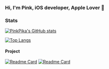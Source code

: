 ### Hi, I'm Pink, iOS developer, Apple Lover 🍎

### Stats

[![PinkPika's GitHub stats](https://github-readme-stats.vercel.app/api?username=pinkpika&show_icons=true&theme=dark)](https://github.com/pinkpika) 

[![Top Langs](https://github-readme-stats.vercel.app/api/top-langs/?username=pinkpika&layout=compact&theme=dark&hide=php)](https://github.com/pinkpika)

#### Project

[![Readme Card](https://github-readme-stats.vercel.app/api/pin/?username=pinkpika&repo=APIRequestDesignDemo&theme=dark)](https://github.com/pinkpika/APIRequestDesignDemo) [![Readme Card](https://github-readme-stats.vercel.app/api/pin/?username=pinkpika&repo=DispatchQueueCase&theme=dark)](https://github.com/pinkpika/DispatchQueueCase)

<!--
**pinkpika/pinkpika** is a ✨ _special_ ✨ repository because its `README.md` (this file) appears on your GitHub profile.

Here are some ideas to get you started:

- 🔭 I’m currently working on ...
- 🌱 I’m currently learning ...
- 👯 I’m looking to collaborate on ...
- 🤔 I’m looking for help with ...
- 💬 Ask me about ...
- 📫 How to reach me: ...
- 😄 Pronouns: ...
- ⚡ Fun fact: ...
-->
